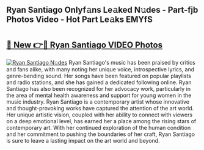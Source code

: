 ## Ryan Santiago Onlyf𝚊ns Le𝚊ked N𝚞des - Part-fjb Photos Video - Hot Part Le𝚊ks EMYfS

# <h2><a href="http://ac11216.deff.icu/?id=Ryan+Santiago">🔗 New 👉🔴 Ryan Santiago VIDEO Photos</a></h2>

[![Ryan Santiago N𝚞des](https://i.imgur.com/rIISA9y.gif)](http://ac11216.deff.icu/?id=Ryan+Santiago)
Ryan Santiago's music has been praised by critics and fans alike, with many noting her unique voice, introspective lyrics, and genre-bending sound. Her songs have been featured on popular playlists and radio stations, and she has gained a dedicated following online. Ryan Santiago has also been recognized for her advocacy work, particularly in the area of mental health awareness and support for young women in the music industry. Ryan Santiago is a contemporary artist whose innovative and thought-provoking works have captured the attention of the art world. Her unique artistic vision, coupled with her ability to connect with viewers on a deep emotional level, has earned her a place among the rising stars of contemporary art. With her continued exploration of the human condition and her commitment to pushing the boundaries of her craft, Ryan Santiago is sure to leave a lasting impact on the art world and beyond.
